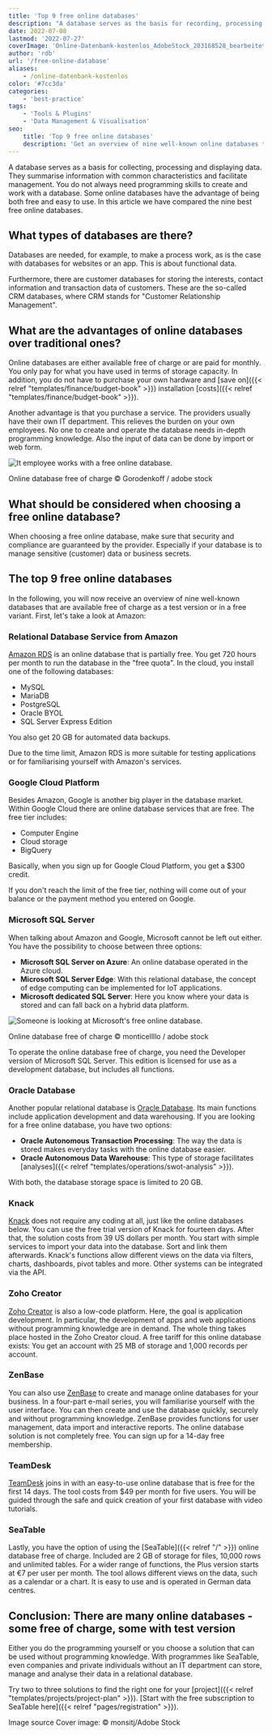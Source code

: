 ```yaml
---
title: 'Top 9 free online databases'
description: "A database serves as the basis for recording, processing and displaying data. They summarize information with common characteristics and facilitate administration. You don't always need programming skills to create and work with a database. In this article, we have compared the nine best free online databases."
date: 2022-07-08
lastmod: '2022-07-27'
coverImage: 'Online-Datenbank-kostenlos_AdobeStock_203168528_bearbeitet.jpg'
author: 'rdb'
url: '/free-online-database'
aliases:
    - /online-datenbank-kostenlos
color: '#7cc3da'
categories:
    - 'best-practice'
tags:
    - 'Tools & Plugins'
    - 'Data Management & Visualisation'
seo:
    title: 'Top 9 free online databases'
    description: 'Get an overview of nine well-known online databases that you can obtain free of charge.'
---
```


A database serves as a basis for collecting, processing and displaying data. They summarise information with common characteristics and facilitate management. You do not always need programming skills to create and work with a database. Some online databases have the advantage of being both free and easy to use. In this article we have compared the nine best free online databases.

## What types of databases are there?

Databases are needed, for example, to make a process work, as is the case with databases for websites or an app. This is about functional data.

Furthermore, there are customer databases for storing the interests, contact information and transaction data of customers. These are the so-called CRM databases, where CRM stands for "Customer Relationship Management".

## What are the advantages of online databases over traditional ones?

Online databases are either available free of charge or are paid for monthly. You only pay for what you have used in terms of storage capacity. In addition, you do not have to purchase your own hardware and [save on]({{< relref "templates/finance/budget-book" >}}) installation [costs]({{< relref "templates/finance/budget-book" >}}).

Another advantage is that you purchase a service. The providers usually have their own IT department. This relieves the burden on your own employees. No one to create and operate the database needs in-depth programming knowledge. Also the input of data can be done by import or web form.

![It employee works with a free online database.](Online-Datenbank-kostenlos_AdobeStock_163119186_bearbeitet-711x474.jpg)

Online database free of charge © Gorodenkoff / adobe stock

## What should be considered when choosing a free online database?

When choosing a free online database, make sure that security and compliance are guaranteed by the provider. Especially if your database is to manage sensitive (customer) data or business secrets.

## The top 9 free online databases

In the following, you will now receive an overview of nine well-known databases that are available free of charge as a test version or in a free variant. First, let's take a look at Amazon:

### Relational Database Service from Amazon

[Amazon RDS](https://aws.amazon.com/de/rds/) is an online database that is partially free. You get 720 hours per month to run the database in the "free quota". In the cloud, you install one of the following databases:

- MySQL
- MariaDB
- PostgreSQL
- Oracle BYOL
- SQL Server Express Edition

You also get 20 GB for automated data backups.

Due to the time limit, Amazon RDS is more suitable for testing applications or for familiarising yourself with Amazon's services.

### Google Cloud Platform

Besides Amazon, Google is another big player in the database market. Within Google Cloud there are online database services that are free. The free tier includes:

- Computer Engine
- Cloud storage
- BigQuery

Basically, when you sign up for Google Cloud Platform, you get a $300 credit.

If you don't reach the limit of the free tier, nothing will come out of your balance or the payment method you entered on Google.

### Microsoft SQL Server

When talking about Amazon and Google, Microsoft cannot be left out either. You have the possibility to choose between three options:

- **Microsoft SQL Server on Azure**: An online database operated in the Azure cloud.
- **Microsoft SQL Server Edge**: With this relational database, the concept of edge computing can be implemented for IoT applications.
- **Microsoft dedicated SQL Server**: Here you know where your data is stored and can fall back on a hybrid data platform.

![Someone is looking at Microsoft's free online database.](Online-Datenbank-kostenlos_AdobeStock_418493344_bearbeitet-711x474.jpg)

Online database free of charge © monticellllo / adobe stock

To operate the online database free of charge, you need the Developer version of Microsoft SQL Server. This edition is licensed for use as a development database, but includes all functions.

### Oracle Database

Another popular relational database is [Oracle Database](https://www.oracle.com/de/database/). Its main functions include application development and data warehousing. If you are looking for a free online database, you have two options:

- **Oracle Autonomous Transaction Processing**: The way the data is stored makes everyday tasks with the online database easier.
- **Oracle Autonomous Data Warehouse**: This type of storage facilitates [analyses]({{< relref "templates/operations/swot-analysis" >}}).

With both, the database storage space is limited to 20 GB.

### Knack

[Knack](https://www.knack.com/) does not require any coding at all, just like the online databases below. You can use the free trial version of Knack for fourteen days. After that, the solution costs from 39 US dollars per month. You start with simple services to import your data into the database. Sort and link them afterwards. Knack's functions allow different views on the data via filters, charts, dashboards, pivot tables and more. Other systems can be integrated via the API.

### Zoho Creator

[Zoho Creator](https://www.zoho.com/de/creator/) is also a low-code platform. Here, the goal is application development. In particular, the development of apps and web applications without programming knowledge are in demand. The whole thing takes place hosted in the Zoho Creator cloud. A free tariff for this online database exists: You get an account with 25 MB of storage and 1,000 records per account.

### ZenBase

You can also use [ZenBase](https://getzenbase.com/) to create and manage online databases for your business. In a four-part e-mail series, you will familiarise yourself with the user interface. You can then create and use the database quickly, securely and without programming knowledge. ZenBase provides functions for user management, data import and interactive reports. The online database solution is not completely free. You can sign up for a 14-day free membership.

### TeamDesk

[TeamDesk](https://www.teamdesk.net/) joins in with an easy-to-use online database that is free for the first 14 days. The tool costs from $49 per month for five users. You will be guided through the safe and quick creation of your first database with video tutorials.

### SeaTable

Lastly, you have the option of using the [SeaTable]({{< relref "/" >}}) online database free of charge. Included are 2 GB of storage for files, 10,000 rows and unlimited tables. For a wider range of functions, the Plus version starts at €7 per user per month. The tool allows different views on the data, such as a calendar or a chart. It is easy to use and is operated in German data centres.

## Conclusion: There are many online databases - some free of charge, some with test version

Either you do the programming yourself or you choose a solution that can be used without programming knowledge. With programmes like SeaTable, even companies and private individuals without an IT department can store, manage and analyse their data in a relational database.

Try two to three solutions to find the right one for your [project]({{< relref "templates/projects/project-plan" >}}). [Start with the free subscription to SeaTable here]({{< relref "pages/registration" >}}).

Image source Cover image: © monsitj/Adobe Stock
